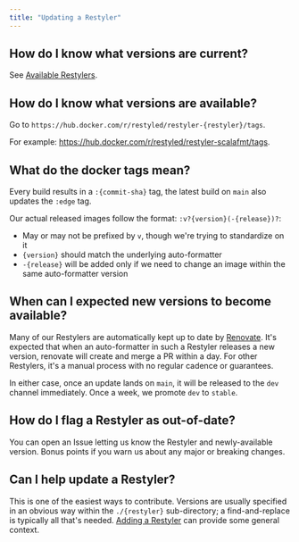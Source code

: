 ```yaml
---
title: "Updating a Restyler"
---
```


## How do I know what versions are current?

See [Available Restylers](/restyler).

## How do I know what versions are available?

Go to `https://hub.docker.com/r/restyled/restyler-{restyler}/tags`.

For example: https://hub.docker.com/r/restyled/restyler-scalafmt/tags.

## What do the docker tags mean?

Every build results in a `:{commit-sha}` tag, the latest build on `main` also
updates the `:edge` tag.

Our actual released images follow the format: `:v?{version}(-{release})?`:

- May or may not be prefixed by `v`, though we're trying to standardize on it
- `{version}` should match the underlying auto-formatter
- `-{release}` will be added only if we need to change an image within the same
  auto-formatter version

## When can I expected new versions to become available?

Many of our Restylers are automatically kept up to date by
[Renovate](https://github.com/renovatebot/renovate#readme). It's expected that
when an auto-formatter in such a Restyler releases a new version, renovate will
create and merge a PR within a day. For other Restylers, it's a manual process
with no regular cadence or guarantees.

In either case, once an update lands on `main`, it will be released to the `dev`
channel immediately. Once a week, we promote `dev` to `stable`.

## How do I flag a Restyler as out-of-date?

You can open an Issue letting us know the Restyler and newly-available version.
Bonus points if you warn us about any major or breaking changes.

## Can I help update a Restyler?

This is one of the easiest ways to contribute. Versions are usually specified in
an obvious way within the `./{restyler}` sub-directory; a find-and-replace is
typically all that's needed. [Adding a Restyler](/doc/adding-a-restyler) can
provide some general context.
